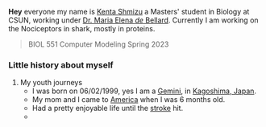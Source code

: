 **Hey** everyone my name is [Kenta Shmizu](https://www.instagram.com/p/CNGjeLmDxoH/) a Masters' student in Biology at CSUN, working under [Dr. Maria Elena _de_ Bellard](http://www.csun.edu/~bellard/index.html). Currently I am working on the Nociceptors in shark, mostly in proteins.

> BIOL 551 Computer Modeling Spring 2023


### Little history about myself ##################################################################################
1. My youth journeys
   * I was born on 06/02/1999, yes I am a [Gemini](https://en.wikipedia.org/wiki/Gemini_(astrology)), in [Kagoshima, Japan](https://en.wikipedia.org/wiki/Kagoshima).
   * My mom and I came to [America](https://en.wikipedia.org/wiki/United_States) when I was 6 months old.
   * Had a pretty enjoyable life until the [stroke](https://www.cdc.gov/stroke/about.htm#:~:text=A%20stroke%2C%20sometimes%20called%20a,term%20disability%2C%20or%20even%20death.) hit.
   * 
 
